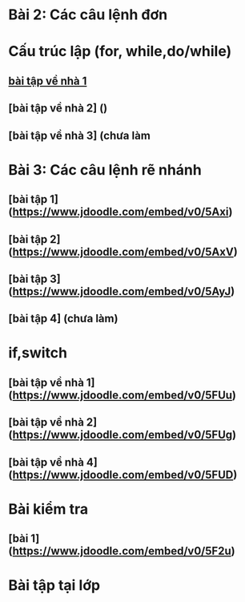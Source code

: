 # Bài 2: Các câu lệnh đơn
# Cấu trúc lập (for, while,do/while)
## [bài tập về nhà 1](https://www.jdoodle.com/embed/v0/5G2a)
## [bài tập về nhà 2] ()
## [bài tập về nhà 3] (chưa làm
# Bài 3: Các câu lệnh rẽ nhánh
## [bài tập 1] (https://www.jdoodle.com/embed/v0/5Axi)
## [bài tập 2] (https://www.jdoodle.com/embed/v0/5AxV)
## [bài tập 3] (https://www.jdoodle.com/embed/v0/5AyJ)
## [bài tập 4] (chưa làm)
# if,switch
## [bài tập về nhà 1] (https://www.jdoodle.com/embed/v0/5FUu)
## [bài tập về nhà 2] (https://www.jdoodle.com/embed/v0/5FUg)
## [bài tập về nhà 4] (https://www.jdoodle.com/embed/v0/5FUD)
# Bài kiểm tra
## [bài 1] (https://www.jdoodle.com/embed/v0/5F2u)
# Bài tập tại lớp
